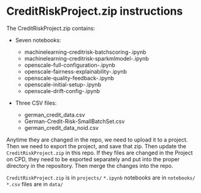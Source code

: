 # CreditRiskProject.zip instructions

The CreditRiskProject.zip contains:

* Seven notebooks:
  * machinelearning-creditrisk-batchscoring-<ID>.ipynb
  * machinelearning-creditrisk-sparkmlmodel-<ID>.ipynb
  * openscale-full-configuration-<ID>.ipynb
  * openscale-fairness-explainability-<ID>.ipynb
  * openscale-quality-feedback-<ID>.ipynb
  * openscale-initial-setup-<ID>.ipynb
  * openscale-drift-config-<ID>.ipynb

* Three CSV files:

  * german_credit_data.csv
  * German-Credit-Risk-SmallBatchSet.csv
  * german_credit_data_noid.csv

Anytime they are changed in the repo, we need to upload it to a project. Then we need to export the project, and save that zip. Then update the `CreditRiskProject.zip` in this repo.
If they files are changed in the Project on CPD, they need to be exported separately and put into the proper directory in the repository. Then merge the changes into the repo.

`CreditRiskProject.zip` is in `projects/`
`*.ipynb` notebooks are in `notebooks/`
`*.csv` files are in `data/`
